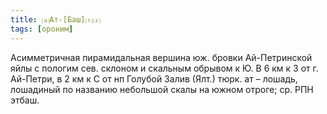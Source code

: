 ```yaml
---
title: ⒜Ат-[Баш]⒯⒵
tags: [ороним]
---
```


Асимметричная пирамидальная вершина юж. бровки Ай-Петринской яйлы с пологим сев.
склоном и скальным обрывом к Ю. В 6 км к З от г. Ай-Петри, в 2 км к С от нп
Голубой Залив (Ялт.) тюрк. ат – лошадь, лошадиный по названию небольшой скалы на
южном отроге; ср. РПН этбаш.
